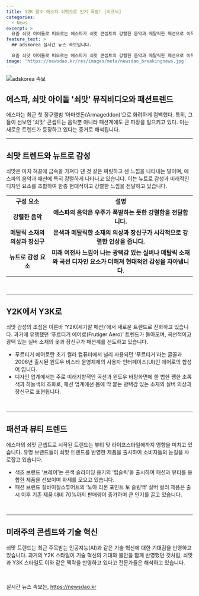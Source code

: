 ```yaml
---
title: Y2K 향수 에스파 쇠맛으로 인기 폭발! [비크닉]
categories:
  - News
excerpt: >
  요즘 쇠맛 아이돌로 떠오르는 에스파가 쇠맛 콘셉트의 강렬한 음악과 메탈릭한 패션으로 이목을 끈다. 90년대 아이돌 리메이크 뿐 아니라 해외에서도 인기를 끌며 향수를 자극하고 있다. 패션 업계에서도 새로운 트렌드로 떠오르며 Y2K 스타일이 Y3K로 발전하는 등 미래적인 스타일이 주목받고 있다. 이러한 트렌드에 패션과 뷰티 업계가 반응하여 은색 액세서리와 실버 가방이 인기를 끌며, AI 기술 등의 기술 혁신에 대한 기대감을 반영하고 있다. 이러한 추세는 신발, 가방부터 의류 디자인까지 영향을 미치고 있으며, 향후에도 계속해서 이어질 것으로 전망된다.
feature_text: >
  ## adskorea 실시간 뉴스 속보입니다.

  요즘 쇠맛 아이돌로 떠오르는 에스파가 쇠맛 콘셉트의 강렬한 음악과 메탈릭한 패션으로 이목을 끈다. 90년대 아이돌 리메이크 뿐 아니라 해외에서도 인기를 끌며 향수를 자극하고 있다. 패션 업계에서도 새로운 트렌드로 떠오르며 Y2K 스타일이 Y3K로 발전하는 등 미래적인 스타일이 주목받고 있다. 이러한 트렌드에 패션과 뷰티 업계가 반응하여 은색 액세서리와 실버 가방이 인기를 끌며, AI 기술 등의 기술 혁신에 대한 기대감을 반영하고 있다. 이러한 추세는 신발, 가방부터 의류 디자인까지 영향을 미치고 있으며, 향후에도 계속해서 이어질 것으로 전망된다.
image: 'https://newsdao.kr/res/images/meta/newsdao_breakingnews.jpg'
---
```


<p><img src="https://newsdao.kr/res/images/meta/newsdao_breakingnews.jpg" alt="adskorea 속보" /></p>

<h2 data-ke-size="size26">에스파, 쇠맛 아이돌 '쇠맛' 뮤직비디오와 패션트렌드</h2>

<p data-ke-size="size16">에스파는 최근 첫 정규앨범 ‘아마겟돈(Armageddon)’으로 화려하게 컴백했다. 특히, 그들이 선보인 '쇠맛' 콘셉트는 음악뿐 아니라 패션계에도 큰 파장을 일으키고 있다. 이는 새로운 트렌드가 등장하고 있다는 증거로 해석됩니다.</p>

<hr>

<h2 data-ke-size="size24">쇠맛 트렌드와 뉴트로 감성</h2>

<p data-ke-size="size16">쇠맛은 마치 혀끝에 금속을 가져다 댄 것 같은 짜릿하고 센 느낌을 나타내는 말이며, 에스파의 음악과 패션에 특히 강렬하게 나타나고 있습니다. 이는 뉴트로 감성과 미래적인 디자인 요소를 조합하여 한층 현대적이고 강렬한 느낌을 전달하고 있습니다.</p>

<table>
  <tr>
    <td style="text-align: center; height: 17px;"><b>구성 요소</b></td>
    <td style="text-align: center; height: 17px;"><b>설명</b></td>
  </tr>
  <tr>
    <td style="text-align: center; height: 17px;"><b>강렬한 음악</b></td>
    <td style="text-align: center; height: 17px;"><b>에스파의 음악은 우주가 폭발하는 듯한 강렬함을 전달합니다.</b></td>
  </tr>
  <tr>
    <td style="text-align: center; height: 17px;"><b>메탈릭 소재의 의상과 장신구</b></td>
    <td style="text-align: center; height: 17px;"><b>은색과 메탈릭한 소재의 의상과 장신구가 시각적으로 강렬한 인상을 줍니다.</b></td>
  </tr>
  <tr>
    <td style="text-align: center; height: 17px;"><b>뉴트로 감성 요소</b></td>
    <td style="text-align: center; height: 17px;"><b>미래 여전사 느낌이 나는 광택감 있는 실버나 메탈릭 소재와 곡선 디자인 요소가 더해져 현대적인 감성을 자아냅니다.</b></td>
  </tr>
</table>

<p data-ke-size="size16">&nbsp;</p>

<hr>

<h2 data-ke-size="size24">Y2K에서 Y3K로</h2>

<p data-ke-size="size16">쇠맛 감성의 조짐은 이른바 ‘Y2K(세기말 패션)’에서 새로운 트렌드로 진화하고 있습니다. 과거에 유행했던 ‘푸르티거 에어로(Frutiger Aero)’ 트렌드가 돌아오며, 곡선적이고 광택 있는 실버 소재의 옷과 장신구가 패션계를 선도하고 있습니다.</p>

<ul>
  <li>푸르티거 에어로란 초기 컬러 컴퓨터에서 널리 사용되던 ‘푸르티거’라는 글꼴과 2006년 출시된 윈도우 비스타 운영체제의 사용자 인터페이스(UI)인 에어로의 합성어 입니다.</li>
  <li>디자인 업계에서는 주로 미래지향적인 곡선과 윈도우 바탕화면에 쓸 법한 쨍한 초록색과 하늘색의 조화로, 패션 업계에선 몸에 딱 붙는 광택감 있는 소재의 실버 의상과 장신구로 표현됩니다.</li>
</ul>

<p data-ke-size="size16">&nbsp;</p>

<hr>

<h2 data-ke-size="size24">패션과 뷰티 트렌드</h2>

<p data-ke-size="size16">에스파의 쇠맛 콘셉트로 시작된 트렌드는 뷰티 및 라이프스타일에까지 영향을 미치고 있습니다. 유명 브랜드들이 쇠맛 트렌드를 반영한 제품을 출시하여 소비자들의 눈길을 사로잡고 있습니다.</p>

<ul>
  <li>색조 브랜드 ‘브레이’는 은색 슬라이딩 용기의 ‘립슬릭’을 출시하여 패션과 뷰티를 융합한 제품을 선보이며 화제를 모으고 있습니다.</li>
  <li>패션 브랜드 질바이질스튜어트의 ‘노아 리본 포인트 토 슬링백’ 실버 컬러 제품은 출시 이후 기존 제품 대비 70%까지 판매량이 증가하며 큰 인기를 끌고 있습니다.</li>
</ul>

<p data-ke-size="size16">&nbsp;</p>

<hr>

<h2 data-ke-size="size24">미래주의 콘셉트와 기술 혁신</h2>

<p data-ke-size="size16">쇠맛 트렌드는 최근 주목받는 인공지능(AI)과 같은 기술 혁신에 대한 기대감을 반영하고 있습니다. 과거의 Y2K 스타일이 기술 혁신의 기대와 불안을 함께 반영했던 것처럼, 쇠맛과 Y3K 스타일도 이와 같은 맥락을 반영하고 있다고 전문가들은 해석하고 있습니다.</p>

<p data-ke-size="size16">&nbsp;</p>
실시간 뉴스 속보는, <a href="https://newsdao.kr" rel="dofollow">https://newsdao.kr</a>


